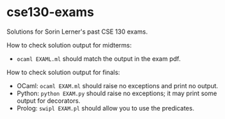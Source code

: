 # cse130-exams
Solutions for Sorin Lerner's past CSE 130 exams.

How to check solution output for midterms:
- `ocaml EXAML.ml` should match the output in the exam pdf.

How to check solution output for finals:
- OCaml: `ocaml EXAM.ml` should raise no exceptions and print no output.
- Python: `python EXAM.py` should raise no exceptions;
  it may print some output for decorators.
- Prolog: `swipl EXAM.pl` should allow you to use the predicates.
